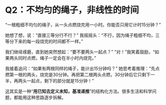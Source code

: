 # Q2：不均匀的绳子，非线性的时间

“一根粗细不均匀的绳子，从一头点燃烧完用一小时。你能否只用它计时15分钟？”

她想了想，说：“直接三等分行不行？”
我摇摇头：“不行，因为绳子粗细不均，三等分下来的每一段烧完的时间都不一样。”

我们继续琢磨，直到她突然想起：“要不要两头一起点？”
“对！”我笑着鼓励，“如果两头同时点燃，绳子一定会在半小时内烧完。”

我接着追问：“如果有两根同样的绳子，能计出15分钟吗？”
她思考着推理：“先点燃第一根的两头，烧完是30分钟。再把第二根两头点燃，30分钟后它只剩下一半，再两头一起点，剩下的部分就是15分钟！”

这其实是一种“**用已知去定义未知，基准递推**”的结构化方法。很多生活和科学问题，都能用这种思路逐步拆解。